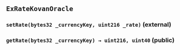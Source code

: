 ## `ExRateKovanOracle`

### `setRate(bytes32 _currencyKey, uint216 _rate)` (external)

### `getRate(bytes32 _currencyKey) → uint216, uint40` (public)
